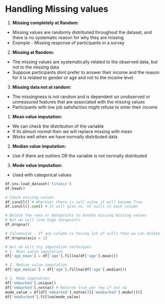 # Handling Missing values

1. **Missing completely at Random:**

* Missing values are randomly distributed throughout the dataset, and there is no systematic reason for why they are missing
* Example - Missing response of participants in a survey

2. **Missing at Random:**

* The missing values are systematically related to the observed data, but not to the missing data
* Suppose participants dont prefer to answer their income and the reason for it is related to gender or age and not to the income level

3. **Missing data not at random:**

* The missingness is not random and is dependent on unobserved or unmeasured features that are associated with the missing values
* Participants with low job satisfaction might refuse to enter their income

1. **Mean value imputation:**

* We can check the distribution of the variable
* If its almost normal then we will replace missing with mean
* Works well when we have normally distributed data

2. **Median value imputation:**

* Use if there are outliers OR the variable is not normally distributed

3. **Mode value imputation:**

* Used with categorical values

```python
df.sns.load_dataset('titanic')
df.head()

# Check missing values
df.isnull() # Wherever there is null value it will become True
df.isnull().sum() # It will give no. of nulls in each column

# Delete the rows or datapoints to handle missing missing values
# But we will lose huge datapoints
df.dropna()

# Columnwise - If any column is having lot of nulls then we can delete it
df.dropna(axis = 1)

# But we will try imputation techniques
# 1. Mean value imputation
df['age_mean'] = df['age'].fillna(df['age'].mean())

# 2. Median value imputation
df['age_median'] = df['age'].fillna(df['age'].median())

# 3. Mode imputation
df['embarked'].unique()
df['embarked'].notna() # Returns true per row if not na
mode_value = df[df['embarked'].notna()]['emabarked'].mode()[0]
df['emabarked'].fillna(mode_value)
```
